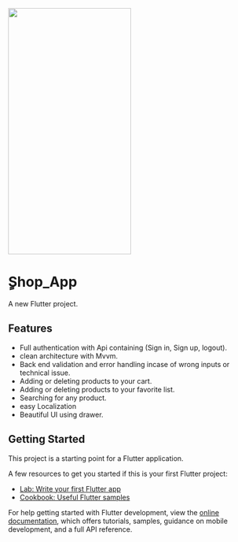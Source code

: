 
<img src=https://github.com/user-attachments/assets/d4c5d6a6-897b-4fe9-a4dd-432921d021c0.gif width="250" height="500"/>

# ٍShop_App
A new Flutter project.

## Features
- Full authentication with Api containing (Sign in, Sign up, logout). 
- clean architecture with Mvvm.
- Back end validation and error handling incase of wrong inputs or technical issue.
- Adding or deleting products to your cart.
- Adding or deleting products to your favorite list.
- Searching for any product.
- easy Localization
- Beautiful UI using drawer.

## Getting Started

This project is a starting point for a Flutter application.

A few resources to get you started if this is your first Flutter project:

- [Lab: Write your first Flutter app](https://docs.flutter.dev/get-started/codelab)
- [Cookbook: Useful Flutter samples](https://docs.flutter.dev/cookbook)

For help getting started with Flutter development, view the
[online documentation](https://docs.flutter.dev/), which offers tutorials,
samples, guidance on mobile development, and a full API reference.
